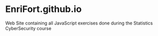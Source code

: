 # EnriFort.github.io
Web Site containing all JavaScript exercises done during the Statistics CyberSecurity course
